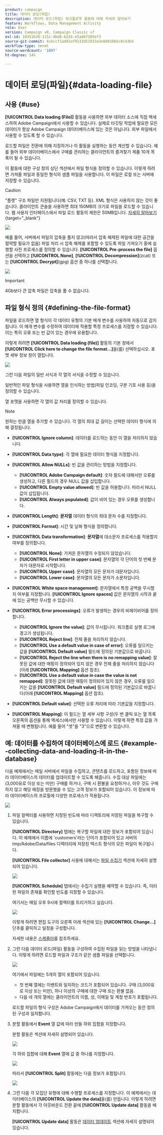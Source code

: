 ```yaml
---
product: campaign
title: 데이터 로딩(파일)
description: 데이터 로드(파일) 워크플로우 활동에 대해 자세히 알아보기
feature: Workflows, Data Management Activity
role: User
version: Campaign v8, Campaign Classic v7
exl-id: 10351620-115c-4bd8-b216-e5ad6f205ef3
source-git-commit: 4cbccf1ad02af9133d51933e3e0d010b5c8c43bd
workflow-type: tm+mt
source-wordcount: '1097'
ht-degree: 14%

---
```


# 데이터 로딩(파일){#data-loading-file}



## 사용 {#use}

**[!UICONTROL Data loading (File)]** 활동을 사용하면 외부 데이터 소스에 직접 액세스하여 Adobe Campaign에서 사용할 수 있습니다. 실제로 타깃팅 작업에 필요한 모든 데이터가 항상 Adobe Campaign 데이터베이스에 있는 것은 아닙니다. 외부 파일에서 사용할 수 있도록 할 수 있습니다.

로드할 파일은 전환에 의해 지정하거나 이 활동을 실행하는 동안 계산할 수 있습니다. 예를 들어 외부 데이터베이스에서 구매를 관리하는 클라이언트의 즐겨찾기 제품 10개 목록이 될 수 있습니다.

이 활동에 대한 구성 창의 상단 섹션에서 파일 형식을 정의할 수 있습니다. 이렇게 하려면 가져올 파일과 동일한 형식의 샘플 파일을 사용합니다. 이 파일은 로컬 또는 서버에 저장할 수 있습니다.

>[!CAUTION]
>
>&quot;플랫&quot; 구조 파일만 지원됩니다(예: CSV, TXT 등). XML 형식은 사용하지 않는 것이 좋습니다. 클라이언트 콘솔을 사용하면 최대 150MB의 크기로 파일을 로드할 수 있습니다. 웹 사용자 인터페이스에서 파일 로드 활동의 제한은 50MB입니다. [자세히 알아보기](https://experienceleague.adobe.com/docs/campaign-web/v8/wf/design-workflows/load-file.html?lang=ko){target="_blank"}

![](assets/s_advuser_wf_etl_file.png)

예를 들어, 서버에서 파일의 압축을 풀지 않고(따라서 압축 해제된 파일에 대한 공간을 절약할 필요가 없음) 파일 처리 시 압축 해제를 포함할 수 있도록 파일 가져오기 중에 실행할 사전 프로세스를 정의할 수 있습니다. **[!UICONTROL Pre-process the file]** 옵션을 선택하고 **[!UICONTROL None]**, **[!UICONTROL Decompression]**(zcat) 또는 **[!UICONTROL Decrypt]**(gpg) 옵션 중 하나를 선택합니다.

![](assets/preprocessing-dataloading.png)

>[!IMPORTANT]
>
>4Gb보다 큰 압축 파일은 압축을 풀 수 없습니다.

## 파일 형식 정의 {#defining-the-file-format}

파일을 로드하면 열 형식이 각 데이터 유형의 기본 매개 변수를 사용하여 자동으로 감지됩니다. 이 매개 변수를 수정하여 데이터에 적용할 특정 프로세스를 지정할 수 있습니다. 이는 특히 오류 또는 빈 값이 있는 경우에 유용합니다.

이렇게 하려면 **[!UICONTROL Data loading (file)]** 활동의 기본 창에서 **[!UICONTROL Click here to change the file format...]**&#x200B;을(를) 선택하십시오. 포맷 세부 정보 창이 열립니다.

![](assets/file_loading_columns_format.png)

그런 다음 파일의 일반 서식과 각 열의 서식을 수정할 수 있습니다.

일반적인 파일 형식을 사용하면 열을 인식하는 방법(파일 인코딩, 구분 기호 사용 등)을 정의할 수 있습니다.

열 포맷을 사용하면 각 열의 값 처리를 정의할 수 있습니다.

>[!NOTE]
>
>원하는 만큼 열을 추가할 수 있습니다. 각 열의 최대 값 길이는 선택한 데이터 형식에 의해 결정됩니다.

* **[!UICONTROL Ignore column]**: 데이터를 로드하는 동안 이 열을 처리하지 않습니다.
* **[!UICONTROL Data type]**: 각 열에 필요한 데이터 형식을 지정합니다.
* **[!UICONTROL Allow NULLs]**: 빈 값을 관리하는 방법을 지정합니다.

   * **[!UICONTROL Adobe Campaign default]**: 숫자 필드에 대해서만 오류를 생성하고, 다른 필드의 경우 NULL 값을 삽입합니다.
   * **[!UICONTROL Empty value allowed]**: 빈 값을 허용합니다. 따라서 NULL 값이 삽입됩니다.
   * **[!UICONTROL Always populated]**: 값이 비어 있는 경우 오류를 생성합니다.

* **[!UICONTROL Length]**: **문자열** 데이터 형식의 최대 문자 수를 지정합니다.
* **[!UICONTROL Format]**: 시간 및 날짜 형식을 정의합니다.
* **[!UICONTROL Data transformation]**: **문자열**&#x200B;에 대소문자 프로세스를 적용할지 여부를 정의합니다.

   * **[!UICONTROL None]**: 가져온 문자열이 수정되지 않았습니다.
   * **[!UICONTROL First letter in upper case]**: 문자열의 각 단어의 첫 번째 문자가 대문자로 시작합니다.
   * **[!UICONTROL Upper case]**: 문자열의 모든 문자가 대문자입니다.
   * **[!UICONTROL Lower case]**: 문자열의 모든 문자가 소문자입니다.

* **[!UICONTROL White space management]**: 문자열에서 특정 공백을 무시할지 여부를 지정합니다. **[!UICONTROL Ignore spaces]** 값은 문자열의 시작과 끝에 있는 공백만 무시할 수 있습니다.
* **[!UICONTROL Error processings]**: 오류가 발생하는 경우의 비헤이비어를 정의합니다.

   * **[!UICONTROL Ignore the value]**: 값이 무시됩니다. 워크플로 실행 로그에 경고가 생성됩니다.
   * **[!UICONTROL Reject line]**: 전체 줄을 처리하지 않습니다.
   * **[!UICONTROL Use a default value in case of error]**: 오류를 일으키는 값을 **[!UICONTROL Default value]** 필드에 정의된 기본값으로 바꿉니다.
   * **[!UICONTROL Reject the line when there is no remapping value]**: 잘못된 값에 대한 매핑이 정의되어 있지 않은 경우 전체 줄을 처리하지 않습니다(아래 **[!UICONTROL Mapping]** 옵션 참조).
   * **[!UICONTROL Use a default value in case the value is not remapped]**: 잘못된 값에 대한 매핑이 정의되어 있지 않은 경우, 오류를 일으키는 값을 **[!UICONTROL Default value]** 필드에 정의된 기본값으로 바꿉니다(아래 **[!UICONTROL Mapping]** 옵션 참조).

* **[!UICONTROL Default value]**: 선택한 오류 처리에 따라 기본값을 지정합니다.
* **[!UICONTROL Mapping]**: 이 필드는 열 세부 사항 구성(두 번 클릭 또는 열 목록 오른쪽의 옵션을 통해 액세스)에서만 사용할 수 있습니다. 이렇게 하면 특정 값을 가져올 때 변형됩니다. 예를 들어 &quot;셋&quot;을 &quot;3&quot;으로 변환할 수 있습니다.

## 예: 데이터를 수집하여 데이터베이스에 로드 {#example--collecting-data-and-loading-it-in-the-database}

다음 예제에서는 매일 서버에서 파일을 수집하고, 콘텐츠를 로드하고, 포함된 정보에 따라 데이터베이스의 데이터를 업데이트할 수 있도록 해줍니다. 수집 대상 파일에는 (3,000유로 이상 또는 미만) 구매를 하거나, 구매 시 환불을 요청하거나, 아무 것도 구매하지 않고 해당 매장을 방문했을 수 있는 고객 정보가 포함되어 있습니다. 이 정보에 따라 데이터베이스의 프로필에 다양한 프로세스가 적용됩니다.

![](assets/s_advuser_load_file_sample_0.png)

1. 파일 컬렉터를 사용하면 지정된 빈도에 따라 디렉토리에 저장된 파일을 복구할 수 있습니다.

   **[!UICONTROL Directory]** 탭에는 복구할 파일에 대한 정보가 포함되어 있습니다. 이 예제에서 이름에 &#39;customers&#39;라는 단어가 포함되어 있고 서버의 tmp/Adobe/Data/files 디렉터리에 저장된 텍스트 형식의 모든 파일이 복구됩니다.

   **[!UICONTROL File collector]** 사용에 대해서는 [파일 수집기](file-collector.md) 섹션에 자세히 설명되어 있습니다.

   ![](assets/s_advuser_load_file_sample_1.png)

   **[!UICONTROL Schedule]** 탭에서는 수집기 실행을 예약할 수 있습니다. 즉, 이러한 파일의 존재를 확인할 빈도를 지정할 수 있습니다.

   여기서는 매일 오후 9시에 컬렉터를 트리거하고 싶습니다.

   ![](assets/s_advuser_load_file_sample_2.png)

   이렇게 하려면 편집 도구의 오른쪽 아래 섹션에 있는 **[!UICONTROL Change...]** 단추를 클릭하고 일정을 구성합니다.

   자세한 내용은 [스케줄러](scheduler.md)를 참조하세요.

1. 그런 다음 데이터 로드(파일) 활동을 구성하여 수집된 파일을 읽는 방법을 나타냅니다. 이렇게 하려면 로드할 파일과 구조가 같은 샘플 파일을 선택합니다.

   ![](assets/s_advuser_load_file_sample_3.png)

   여기에서 파일에는 5개의 열이 포함되어 있습니다.

   * 첫 번째 열에는 이벤트와 일치하는 코드가 포함되어 있습니다. 구매 (3,000유로 이상 또는 미만), 하나 이상의 구매에 대한 구매 또는 환불 없음.
   * 다음 네 개의 열에는 클라이언트의 이름, 성, 이메일 및 계정 번호가 포함됩니다.

   로드할 파일의 형식 구성은 Adobe Campaign에서 데이터를 가져오는 동안 정의된 구성과 일치합니다.

1. 분할 활동에서 **Event** 열 값에 따라 만들 하위 집합을 지정합니다.

   분할 활동은 섹션에 자세히 설명되어 있습니다.

   ![](assets/s_advuser_load_file_sample_4.png)

   각 하위 집합에 대해 **Event** 열에 값 중 하나를 지정합니다.

   ![](assets/s_advuser_load_file_sample_5.png)

   따라서 **[!UICONTROL Split]** 활동에는 다음 정보가 포함됩니다.

   ![](assets/s_advuser_load_file_sample_6.png)

1. 그런 다음 각 모집단 유형에 대해 수행할 프로세스를 지정합니다. 이 예제에서는 데이터베이스의 **[!UICONTROL Update the data]**&#x200B;을(를) 만듭니다. 이렇게 하려면 분할 활동에서 각 아웃바운드 전환 끝에 **[!UICONTROL Update data]** 활동을 배치합니다.

   **[!UICONTROL Update data]** 활동은 [데이터 업데이트](update-data.md) 섹션에 자세히 설명되어 있습니다.
